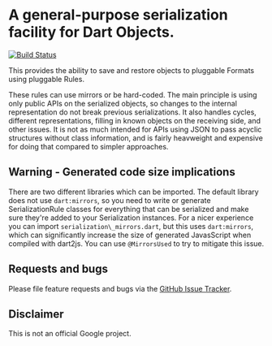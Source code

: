 # A general-purpose serialization facility for Dart Objects.

[![Build Status](https://travis-ci.org/google/serialization.dart.svg?branch=master)](https://travis-ci.org/google/serialization.dart)

This provides the ability to save and restore objects to pluggable
Formats using pluggable Rules.

These rules can use mirrors or be hard-coded. The main principle
is using only public APIs on the serialized objects, so changes to the
internal representation do not break previous serializations. It also handles
cycles, different representations, filling in known objects on the 
receiving side, and other issues. It is not as much intended for
APIs using JSON to pass acyclic structures without class information,
and is fairly heavweight and expensive for doing that compared to simpler
approaches.

## Warning - Generated code size implications

There are two different libraries which can be imported. The default 
library does not use `dart:mirrors`, so you need to write or generate
SerializationRule classes for everything that can be serialized and
make sure they're added to your Serialization instances. For a
nicer experience you can import `serialization\_mirrors.dart`, but 
this uses `dart:mirrors`, which can significantly increase the size of
generated JavasScript when compiled with dart2js. 
You can use `@MirrorsUsed` to try to mitigate
this issue.

## Requests and bugs

Please file feature requests and bugs via the [GitHub Issue Tracker][issues].

## Disclaimer

This is not an official Google project.

[issues]: https://github.com/google/serialization.dart/issues
